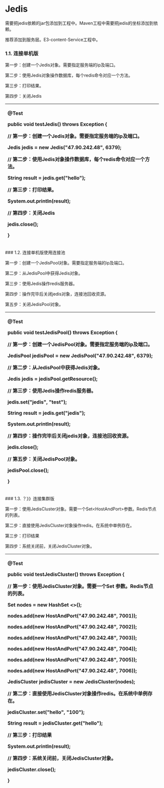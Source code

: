 # Jedis



需要把jedis依赖的jar包添加到工程中。Maven工程中需要把jedis的坐标添加到依赖。

推荐添加到服务层。E3-content-Service工程中。

### 1.1. 连接单机版

第一步：创建一个Jedis对象。需要指定服务端的ip及端口。

第二步：使用Jedis对象操作数据库，每个redis命令对应一个方法。

第三步：打印结果。

第四步：关闭Jedis

<table>
  <thead>
    <tr>
      <th style="text-align:left">
        <p>@Test</p>
        <p> <b>public</b>  <b>void</b> testJedis() <b>throws</b> Exception {</p>
        <p>// 第一步：创建一个Jedis对象。需要指定服务端的ip及端口。</p>
        <p>Jedis jedis = <b>new</b> Jedis("47.90.242.48", 6379);</p>
        <p>// 第二步：使用Jedis对象操作数据库，每个redis命令对应一个方法。</p>
        <p>String result = jedis.get("hello");</p>
        <p>// 第三步：打印结果。</p>
        <p>System.<b>out</b>.println(result);</p>
        <p>// 第四步：关闭Jedis</p>
        <p>jedis.close();</p>
        <p>}</p>
      </th>
    </tr>
  </thead>
  <tbody></tbody>
</table>### 1.2. 连接单机版使用连接池

第一步：创建一个JedisPool对象。需要指定服务端的ip及端口。

第二步：从JedisPool中获得Jedis对象。

第三步：使用Jedis操作redis服务器。

第四步：操作完毕后关闭jedis对象，连接池回收资源。

第五步：关闭JedisPool对象。

<table>
  <thead>
    <tr>
      <th style="text-align:left">
        <p>@Test</p>
        <p> <b>public</b>  <b>void</b> testJedisPool() <b>throws</b> Exception {</p>
        <p>// 第一步：创建一个JedisPool对象。需要指定服务端的ip及端口。</p>
        <p>JedisPool jedisPool = <b>new</b> JedisPool("47.90.242.48", 6379);</p>
        <p>// 第二步：从JedisPool中获得Jedis对象。</p>
        <p>Jedis jedis = jedisPool.getResource();</p>
        <p>// 第三步：使用Jedis操作redis服务器。</p>
        <p>jedis.set("jedis", "test");</p>
        <p>String result = jedis.get("jedis");</p>
        <p>System.<b>out</b>.println(result);</p>
        <p>// 第四步：操作完毕后关闭jedis对象，连接池回收资源。</p>
        <p>jedis.close();</p>
        <p>// 第五步：关闭JedisPool对象。</p>
        <p>jedisPool.close();</p>
        <p>}</p>
      </th>
    </tr>
  </thead>
  <tbody></tbody>
</table>### 1.3. ？》》连接集群版

第一步：使用JedisCluster对象。需要一个Set&lt;HostAndPort&gt;参数。Redis节点的列表。

第二步：直接使用JedisCluster对象操作redis。在系统中单例存在。

第三步：打印结果

第四步：系统关闭前，关闭JedisCluster对象。

<table>
  <thead>
    <tr>
      <th style="text-align:left">
        <p>@Test</p>
        <p> <b>public</b>  <b>void</b> testJedisCluster() <b>throws</b> Exception {</p>
        <p>// 第一步：使用JedisCluster对象。需要一个Set
          <HostAndPort>参数。Redis节点的列表。</p>
        <p>Set
          <HostAndPort>nodes = <b>new</b> HashSet
            <>();</p>
        <p>nodes.add(<b>new</b> HostAndPort("47.90.242.48", 7001));</p>
        <p>nodes.add(<b>new</b> HostAndPort("47.90.242.48", 7002));</p>
        <p>nodes.add(<b>new</b> HostAndPort("47.90.242.48", 7003));</p>
        <p>nodes.add(<b>new</b> HostAndPort("47.90.242.48", 7004));</p>
        <p>nodes.add(<b>new</b> HostAndPort("47.90.242.48", 7005));</p>
        <p>nodes.add(<b>new</b> HostAndPort("47.90.242.48", 7006));</p>
        <p>JedisCluster jedisCluster = <b>new</b> JedisCluster(nodes);</p>
        <p>// 第二步：直接使用JedisCluster对象操作redis。在系统中单例存在。</p>
        <p>jedisCluster.set("hello", "100");</p>
        <p>String result = jedisCluster.get("hello");</p>
        <p>// 第三步：打印结果</p>
        <p>System.<b>out</b>.println(result);</p>
        <p>// 第四步：系统关闭前，关闭JedisCluster对象。</p>
        <p>jedisCluster.close();</p>
        <p>}</p>
      </th>
    </tr>
  </thead>
  <tbody></tbody>
</table>